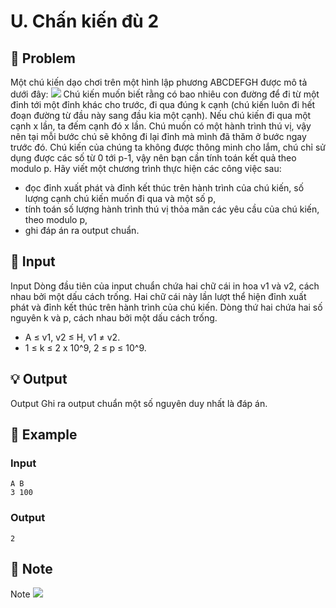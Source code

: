 # U. Chấn kiến đù 2

## 📖 Problem

Một chú kiến dạo chơi trên một hình lập phương ABCDEFGH được mô tả dưới đây:
![](https://espresso.codeforces.com/cf498476c7a34b93ffad2af96ba09f2f36ffdb9b.png)
Chú kiến muốn biết rằng có bao nhiêu con đường để đi từ một đỉnh tới một đỉnh khác cho trước, đi qua đúng k cạnh (chú kiến luôn đi hết đoạn đường từ đầu này sang đầu kia một cạnh). Nếu chú kiến đi qua một cạnh x lần, ta đếm cạnh đó x lần. Chú muốn có một hành trình thú vị, vậy nên tại mỗi bước chú sẽ không đi lại đỉnh mà mình đã thăm ở bước ngay trước đó.
Chú kiến của chúng ta không được thông minh cho lắm, chú chỉ sử dụng được các số từ 0 tới p-1, vậy nên bạn cần tính toán kết quả theo modulo p.
Hãy viết một chương trình thực hiện các công việc sau:
* đọc đỉnh xuất phát và đỉnh kết thúc trên hành trình của chú kiến, số lượng cạnh chú kiến muốn đi qua và một số p,
* tính toán số lượng hành trình thú vị thỏa mãn các yêu cầu của chú kiến, theo modulo p,
* ghi đáp án ra output chuẩn.


## 🧩 Input

Input
Dòng đầu tiên của input chuẩn chứa hai chữ cái in hoa v1 và v2, cách nhau bởi một dấu cách trống. Hai chữ cái này lần lượt thể hiện đỉnh xuất phát và đỉnh kết thúc trên hành trình của chú kiến. Dòng thứ hai chứa hai số nguyên k và p, cách nhau bởi một dấu cách trống.
* A ≤ v1, v2 ≤ H, v1 ≠ v2.
* 1 ≤ k ≤ 2 x 10^9, 2 ≤ p ≤ 10^9.


## 💡 Output

Output
Ghi ra output chuẩn một số nguyên duy nhất là đáp án.


## 🧠 Example

### Input

```text
A B
3 100
```

### Output

```text
2
```



## 📝 Note

Note
![](https://espresso.codeforces.com/25e04e22f1f22149e2f6a95de27ef23dc6d1778a.png)

